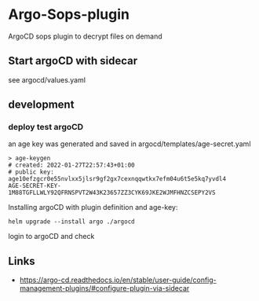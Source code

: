 # Argo-Sops-plugin

ArgoCD sops plugin to decrypt files on demand

## Start argoCD with sidecar

see argocd/values.yaml

## development

### deploy test argoCD


an age key was generated and saved in argocd/templates/age-secret.yaml
```
> age-keygen 
# created: 2022-01-27T22:57:43+01:00
# public key: age10efzgcr0e55nvlxx5jlsr9gf2gx7cexnqqwtkx7efm04u6t5e5kq7yvdl4
AGE-SECRET-KEY-1M88TGFLLWLY92QFRNSPVT2W43K23657ZZ3CYK69JKE2WJMFHNZCSEPY2VS
```

Installing argoCD with plugin definition and age-key:

```
helm upgrade --install argo ./argocd
```

login to argoCD and check

## Links

- https://argo-cd.readthedocs.io/en/stable/user-guide/config-management-plugins/#configure-plugin-via-sidecar


